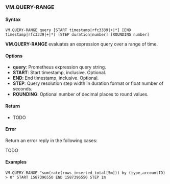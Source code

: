 ### VM.QUERY-RANGE

#### Syntax

```
VM.QUERY-RANGE query [START timestamp|rfc3339|+|*] [END timestamp|rfc3339|+|*] [STEP duration|number] [ROUNDING number]
```

**VM.QUERY-RANGE** evaluates an expression query over a range of time.

#### Options

- **query**: Prometheus expression query string.
- **START**: Start timestamp, inclusive. Optional.
- **END**: End timestamp, inclusive. Optional.
- **STEP**: Query resolution step width in duration format or float number of seconds.
- **ROUNDING**: Optional number of decimal places to round values.

#### Return

- TODO

#### Error

Return an error reply in the following cases:

TODO

#### Examples

```
VM.QUERY-RANGE "sum(rate(rows_inserted_total[5m])) by (type,accountID) > 0" START 1587396550 END 1587396550 STEP 1m
```